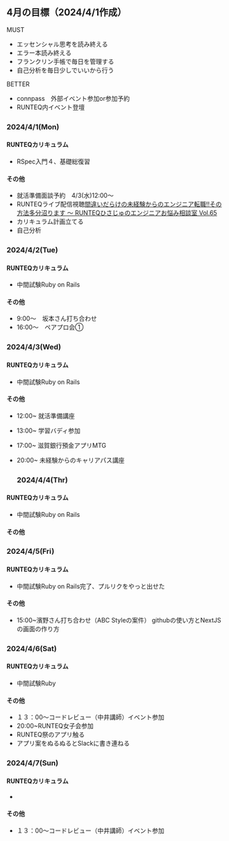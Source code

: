 ## 4月の目標（2024/4/1作成）
MUST
- エッセンシャル思考を読み終える
- エラー本読み終える
- フランクリン手帳で毎日を管理する
-  自己分析を毎日少しでいいから行う

BETTER
- connpass　外部イベント参加or参加予約
- RUNTEQ内イベント登壇


### 2024/4/1(Mon)　
#### RUNTEQカリキュラム
- RSpec入門４、基礎総復習
#### その他
- 就活準備面談予約　4/3(水)12:00〜
- RUNTEQライブ配信視聴[間違いだらけの未経験からのエンジニア転職!!その方法多分沼ります 〜 RUNTEQひさじゅのエンジニアお悩み相談室 Vol.65](https://www.youtube.com/watch?v=sYuMTo824y4)
- カリキュラム計画立てる
- 自己分析


### 2024/4/2(Tue)　
#### RUNTEQカリキュラム
- 中間試験Ruby on Rails
#### その他
- 9:00〜　坂本さん打ち合わせ
- 16:00〜　ペアプロ会①


### 2024/4/3(Wed)　
#### RUNTEQカリキュラム
- 中間試験Ruby on Rails
#### その他
- 12:00~ 就活準備講座
- 13:00~ 学習バディ参加
- 17:00~ 滋賀銀行預金アプリMTG
- 20:00~ 未経験からのキャリアパス講座

  ### 2024/4/4(Thr)　
#### RUNTEQカリキュラム
- 中間試験Ruby on Rails
#### その他

 ### 2024/4/5(Fri)　
#### RUNTEQカリキュラム
- 中間試験Ruby on Rails完了、プルリクをやっと出せた
#### その他
- 15:00~濱野さん打ち合わせ（ABC Styleの案件）
githubの使い方とNextJSの画面の作り方


 ### 2024/4/6(Sat)　
#### RUNTEQカリキュラム
- 中間試験Ruby
#### その他
- １３：00〜コードレビュー（中井講師）イベント参加
- 20:00~RUNTEQ女子会参加
- RUNTEQ祭のアプリ触る
- アプリ案をぬるぬるとSlackに書き連ねる


### 2024/4/7(Sun)　
#### RUNTEQカリキュラム
- 
#### その他
- １３：00〜コードレビュー（中井講師）イベント参加

